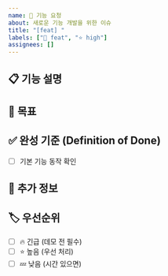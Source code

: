 ```yaml
---
name: 🎯 기능 요청
about: 새로운 기능 개발을 위한 이슈
title: "[feat] "
labels: ["🎯 feat", "⭐ high"]
assignees: []
---
```


## 📋 기능 설명
<!-- 어떤 기능을 만들 것인지 간단히 설명 -->

## 🎯 목표
<!-- 이 기능을 통해 달성하고자 하는 목표 -->

## ✅ 완성 기준 (Definition of Done)
- [ ] 기본 기능 동작 확인

## 📝 추가 정보
<!-- 참고할 링크, 디자인, API 문서 등 -->

## 🏷️ 우선순위
- [ ] 🔥 긴급 (데모 전 필수)
- [ ] ⭐ 높음 (우선 처리)  
- [ ] 💤 낮음 (시간 있으면)
